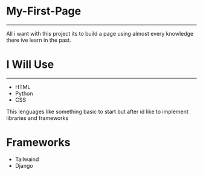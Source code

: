 # My-First-Page
---

All i want with this project its to build a page using almost every knowledge there ive learn in the past.

# I Will Use
---
  -  HTML
  -  Python
  -  CSS

This lenguages like something basic to start but after id like to implement libraries and frameworks

# Frameworks
  - Tailwaind
  - Django
